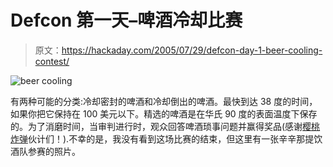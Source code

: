 # Defcon 第一天–啤酒冷却比赛

> 原文：<https://hackaday.com/2005/07/29/defcon-day-1-beer-cooling-contest/>

![beer cooling](img/7973690d1cfdad4aa48da1e665bca64c.png)

有两种可能的分类:冷却密封的啤酒和冷却倒出的啤酒。最快到达 38 度的时间，如果你把它保持在 100 美元以下。精选的啤酒是在华氏 90 度的表面温度下保存的。为了消磨时间，当审判进行时，观众回答啤酒琐事问题并赢得奖品(感谢[樱桃炸弹](http://idrink.com/v.html?id=5266)伙计们！).不幸的是，我没有看到这场比赛的结束，但这里有一张辛辛那提饮酒队参赛的照片。